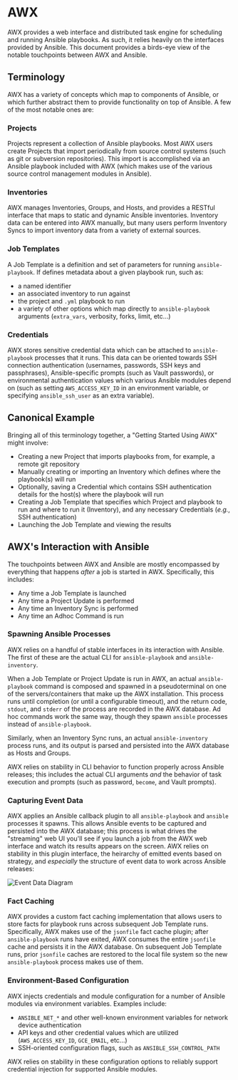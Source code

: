 # AWX

AWX provides a web interface and distributed task engine for scheduling and
running Ansible playbooks.  As such, it relies heavily on the interfaces
provided by Ansible.  This document provides a birds-eye view of the notable
touchpoints between AWX and Ansible.


## Terminology

AWX has a variety of concepts which map to components of Ansible, or
which further abstract them to provide functionality on top of Ansible.  A few
of the most notable ones are:


### Projects

Projects represent a collection of Ansible playbooks.  Most AWX users create
Projects that import periodically from source control systems (such as git
or subversion repositories).  This import is accomplished via an
Ansible playbook included with AWX (which makes use of the various source
control management modules in Ansible).


### Inventories

AWX manages Inventories, Groups, and Hosts, and provides a RESTful interface
that maps to static and dynamic Ansible inventories.  Inventory data can
be entered into AWX manually, but many users perform Inventory Syncs to import
inventory data from a variety of external sources.


### Job Templates

A Job Template is a definition and set of parameters for running
`ansible-playbook`.  If defines metadata about a given playbook run, such as:

* a named identifier
* an associated inventory to run against
* the project and `.yml` playbook to run
* a variety of other options which map directly to `ansible-playbook`
  arguments (`extra_vars`, verbosity, forks, limit, etc...)


### Credentials

AWX stores sensitive credential data which can be attached to `ansible-playbook`
processes that it runs.  This data can be oriented towards SSH connection
authentication (usernames, passwords, SSH keys and passphrases),
Ansible-specific prompts (such as Vault passwords), or environmental
authentication values which various Ansible modules depend on (such as setting
`AWS_ACCESS_KEY_ID` in an environment variable, or specifying
`ansible_ssh_user` as an extra variable).


## Canonical Example

Bringing all of this terminology together, a "Getting Started Using AWX" might
involve:

* Creating a new Project that imports playbooks from, for example, a remote git repository
* Manually creating or importing an Inventory which defines where the playbook(s) will run
* Optionally, saving a Credential which contains SSH authentication details for
  the host(s) where the playbook will run
* Creating a Job Template that specifies which Project and playbook to run and
  where to run it (Inventory), and any necessary Credentials (*e.g.*, SSH
  authentication)
* Launching the Job Template and viewing the results


## AWX's Interaction with Ansible

The touchpoints between AWX and Ansible are mostly encompassed by
everything that happens *after* a job is started in AWX.  Specifically, this
includes:

* Any time a Job Template is launched
* Any time a Project Update is performed
* Any time an Inventory Sync is performed
* Any time an Adhoc Command is run


### Spawning Ansible Processes

AWX relies on a handful of stable interfaces in its interaction with Ansible.
The first of these are the actual CLI for `ansible-playbook` and
`ansible-inventory`.

When a Job Template or Project Update is run in AWX, an actual
`ansible-playbook` command is composed and spawned in a pseudoterminal on one
of the servers/containers that make up the AWX installation.  This process runs
until completion (or until a configurable timeout), and the return code,
`stdout`, and `stderr` of the process are recorded in the AWX database.  Ad hoc
commands work the same way, though they spawn `ansible` processes instead of
`ansible-playbook`.

Similarly, when an Inventory Sync runs, an actual `ansible-inventory` process
runs, and its output is parsed and persisted into the AWX database as Hosts and
Groups.

AWX relies on stability in CLI behavior to function properly across Ansible
releases; this includes the actual CLI arguments _and_ the behavior of task
execution and prompts (such as password, `become`, and Vault prompts).


### Capturing Event Data

AWX applies an Ansible callback plugin to all `ansible-playbook` and `ansible`
processes it spawns.  This allows Ansible events to be captured and persisted
into the AWX database; this process is what drives the "streaming" web UI
you'll see if you launch a job from the AWX web interface and watch its results
appears on the screen.  AWX relies on stability in this plugin interface, the
heirarchy of emitted events based on strategy, and _especially_ the structure
of event data to work across Ansible releases:

![Event Data Diagram](https://user-images.githubusercontent.com/722880/35641610-ae7f1dea-068e-11e8-84fb-0f96043d53e4.png)


### Fact Caching

AWX provides a custom fact caching implementation that allows users to store
facts for playbook runs across subsequent Job Template runs.  Specifically, AWX
makes use of the `jsonfile` fact cache plugin;  after `ansible-playbook` runs
have exited, AWX consumes the entire `jsonfile` cache and persists it in the
AWX database.  On subsequent Job Template runs, prior `jsonfile` caches are
restored to the local file system so the new `ansible-playbook` process makes
use of them.


### Environment-Based Configuration

AWX injects credentials and module configuration for a number of Ansible
modules via environment variables.  Examples include:

* `ANSIBLE_NET_*` and other well-known environment variables for network device authentication
* API keys and other credential values which are utilized
  (`AWS_ACCESS_KEY_ID`, `GCE_EMAIL`, etc...)
* SSH-oriented configuration flags, such as `ANSIBLE_SSH_CONTROL_PATH`

AWX relies on stability in these configuration options to reliably support
credential injection for supported Ansible modules.
